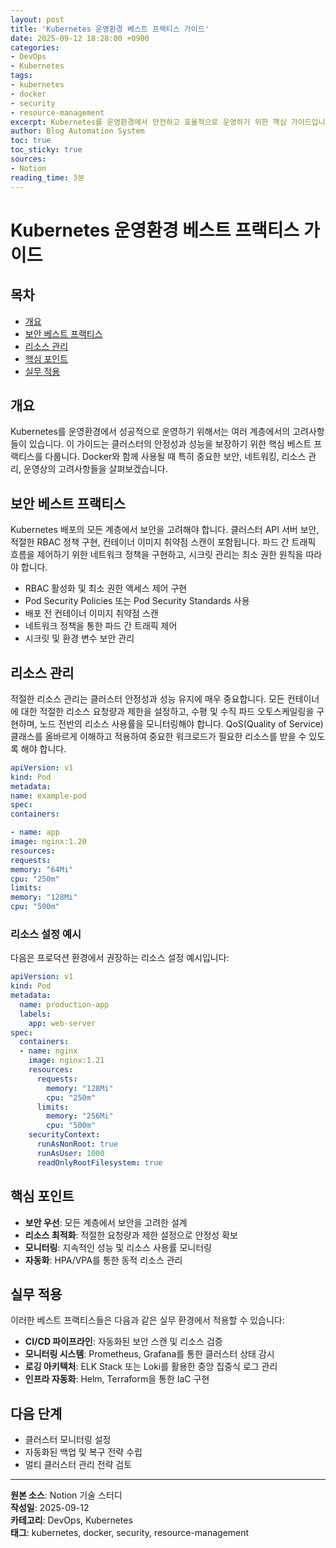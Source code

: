 ```yaml
---
layout: post
title: 'Kubernetes 운영환경 베스트 프랙티스 가이드'
date: 2025-09-12 18:28:00 +0900
categories:
- DevOps
- Kubernetes
tags:
- kubernetes
- docker
- security
- resource-management
excerpt: Kubernetes를 운영환경에서 안전하고 효율적으로 운영하기 위한 핵심 가이드입니다. 보안, 네트워킹, 리소스 관리 등 실무에서 꼭 알아야 할 베스트 프랙티스를 다룹니다.
author: Blog Automation System
toc: true
toc_sticky: true
sources:
- Notion
reading_time: 3분
---
```


# Kubernetes 운영환경 베스트 프랙티스 가이드

## 목차

- [개요](#개요)
- [보안 베스트 프랙티스](#보안-베스트-프랙티스)
- [리소스 관리](#리소스-관리)
- [핵심 포인트](#핵심-포인트)
- [실무 적용](#실무-적용)

## 개요

Kubernetes를 운영환경에서 성공적으로 운영하기 위해서는 여러 계층에서의 고려사항들이 있습니다. 이 가이드는 클러스터의 안정성과 성능을 보장하기 위한 핵심 베스트 프랙티스를 다룹니다. Docker와 함께 사용될 때 특히 중요한 보안, 네트워킹, 리소스 관리, 운영상의 고려사항들을 살펴보겠습니다.

## 보안 베스트 프랙티스

Kubernetes 배포의 모든 계층에서 보안을 고려해야 합니다. 클러스터 API 서버 보안, 적절한 RBAC 정책 구현, 컨테이너 이미지 취약점 스캔이 포함됩니다. 파드 간 트래픽 흐름을 제어하기 위한 네트워크 정책을 구현하고, 시크릿 관리는 최소 권한 원칙을 따라야 합니다.

- RBAC 활성화 및 최소 권한 액세스 제어 구현
- Pod Security Policies 또는 Pod Security Standards 사용
- 배포 전 컨테이너 이미지 취약점 스캔
- 네트워크 정책을 통한 파드 간 트래픽 제어
- 시크릿 및 환경 변수 보안 관리

## 리소스 관리

적절한 리소스 관리는 클러스터 안정성과 성능 유지에 매우 중요합니다. 모든 컨테이너에 대한 적절한 리소스 요청량과 제한을 설정하고, 수평 및 수직 파드 오토스케일링을 구현하며, 노드 전반의 리소스 사용률을 모니터링해야 합니다. QoS(Quality of Service) 클래스를 올바르게 이해하고 적용하여 중요한 워크로드가 필요한 리소스를 받을 수 있도록 해야 합니다.
```yaml
apiVersion: v1
kind: Pod
metadata:
name: example-pod
spec:
containers:

- name: app
image: nginx:1.20
resources:
requests:
memory: "64Mi"
cpu: "250m"
limits:
memory: "128Mi"
cpu: "500m"
```
<!--more-->

### 리소스 설정 예시

다음은 프로덕션 환경에서 권장하는 리소스 설정 예시입니다:

```yaml
apiVersion: v1
kind: Pod
metadata:
  name: production-app
  labels:
    app: web-server
spec:
  containers:
  - name: nginx
    image: nginx:1.21
    resources:
      requests:
        memory: "128Mi"
        cpu: "250m"
      limits:
        memory: "256Mi"
        cpu: "500m"
    securityContext:
      runAsNonRoot: true
      runAsUser: 1000
      readOnlyRootFilesystem: true
```

## 핵심 포인트

- **보안 우선**: 모든 계층에서 보안을 고려한 설계
- **리소스 최적화**: 적절한 요청량과 제한 설정으로 안정성 확보
- **모니터링**: 지속적인 성능 및 리소스 사용률 모니터링
- **자동화**: HPA/VPA를 통한 동적 리소스 관리

## 실무 적용

이러한 베스트 프랙티스들은 다음과 같은 실무 환경에서 적용할 수 있습니다:

- **CI/CD 파이프라인**: 자동화된 보안 스캔 및 리소스 검증
- **모니터링 시스템**: Prometheus, Grafana를 통한 클러스터 상태 감시
- **로깅 아키텍처**: ELK Stack 또는 Loki를 활용한 중앙 집중식 로그 관리
- **인프라 자동화**: Helm, Terraform을 통한 IaC 구현

## 다음 단계

- 클러스터 모니터링 설정
- 자동화된 백업 및 복구 전략 수립
- 멀티 클러스터 관리 전략 검토

---

**원본 소스**: Notion 기술 스터디  
**작성일**: 2025-09-12  
**카테고리**: DevOps, Kubernetes  
**태그**: kubernetes, docker, security, resource-management
